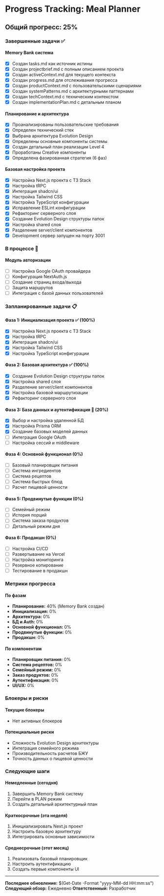 # Progress Tracking: Meal Planner

## Общий прогресс: 25%

### Завершенные задачи ✅

#### Memory Bank система
- [x] Создан tasks.md как источник истины
- [x] Создан projectbrief.md с полным описанием проекта
- [x] Создан activeContext.md для текущего контекста
- [x] Создан progress.md для отслеживания прогресса
- [x] Создан productContext.md с пользовательскими сценариями
- [x] Создан systemPatterns.md с архитектурными паттернами
- [x] Создан techContext.md с техническим контекстом
- [x] Создан implementationPlan.md с детальным планом

#### Планирование и архитектура
- [x] Проанализированы пользовательские требования
- [x] Определен технический стек
- [x] Выбрана архитектура Evolution Design
- [x] Определены основные компоненты системы
- [x] Создан детальный план реализации Level 4
- [x] Проработаны Creative компоненты
- [x] Определена фазированная стратегия (6 фаз)

#### Базовая настройка проекта
- [x] Настройка Next.js проекта с T3 Stack
- [x] Настройка tRPC
- [x] Интеграция shadcn/ui
- [x] Настройка Tailwind CSS
- [x] Настройка TypeScript конфигурации
- [x] Исправление ESLint конфигурации
- [x] Рефакторинг серверного слоя
- [x] Создание Evolution Design структуры папок
- [x] Настройка shared слоя
- [x] Разделение server/client компонентов
- [x] Development сервер запущен на порту 3001

### В процессе 🔄

#### Модуль авторизации
- [ ] Настройка Google OAuth провайдера
- [ ] Конфигурация NextAuth.js
- [ ] Создание страниц входа/выхода
- [ ] Защита маршрутов
- [ ] Интеграция с базой данных пользователей

### Запланированные задачи 📋

#### Фаза 1: Инициализация проекта ✅ (100%)
- [x] Настройка Next.js проекта с T3 Stack
- [x] Настройка tRPC
- [x] Интеграция shadcn/ui
- [x] Настройка Tailwind CSS
- [x] Настройка TypeScript конфигурации

#### Фаза 2: Базовая архитектура ✅ (100%)
- [x] Создание Evolution Design структуры папок
- [x] Настройка shared слоя
- [x] Разделение server/client компонентов
- [x] Настройка базовой маршрутизации
- [x] Рефакторинг серверного слоя

#### Фаза 3: База данных и аутентификация 🔄 (20%)
- [x] Выбор и настройка удаленной БД
- [x] Настройка Prisma ORM
- [x] Создание базовых моделей данных
- [ ] Интеграция Google OAuth
- [ ] Настройка сессий и middleware

#### Фаза 4: Основной функционал (0%)
- [ ] Базовый планировщик питания
- [ ] Система ингредиентов
- [ ] Система рецептов
- [ ] Система быстрых блюд
- [ ] Расчет пищевой ценности

#### Фаза 5: Продвинутые функции (0%)
- [ ] Семейный режим
- [ ] История порций
- [ ] Система заказа продуктов
- [ ] Детальный режим дня

#### Фаза 6: Продакшн (0%)
- [ ] Настройка CI/CD
- [ ] Развертывание на Vercel
- [ ] Настройка мониторинга
- [ ] Резервное копирование
- [ ] Тестирование в продакшн

### Метрики прогресса

#### По фазам
- **Планирование:** 40% (Memory Bank создан)
- **Инициализация:** 0%
- **Архитектура:** 0%
- **БД и Auth:** 0%
- **Основной функционал:** 0%
- **Продвинутые функции:** 0%
- **Продакшн:** 0%

#### По компонентам
- **Планировщик питания:** 0%
- **Система рецептов:** 0%
- **Семейный режим:** 0%
- **Заказ продуктов:** 0%
- **Аутентификация:** 0%
- **UI/UX:** 0%

### Блокеры и риски

#### Текущие блокеры
- Нет активных блокеров

#### Потенциальные риски
- Сложность Evolution Design архитектуры
- Интеграция семейного режима
- Производительность расчетов БЖУ
- Точность данных о пищевой ценности

### Следующие шаги

#### Немедленные (сегодня)
1. Завершить Memory Bank систему
2. Перейти в PLAN режим
3. Создать детальный архитектурный план

#### Краткосрочные (эта неделя)
1. Инициализировать Next.js проект
2. Настроить базовую архитектуру
3. Интегрировать основные зависимости

#### Среднесрочные (этот месяц)
1. Реализовать базовый планировщик
2. Настроить аутентификацию
3. Создать первые компоненты UI

---

**Последнее обновление:** $(Get-Date -Format "yyyy-MM-dd HH:mm:ss")
**Следующий обзор:** Ежедневно
**Ответственный:** Разработчик